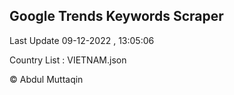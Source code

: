 

## Google Trends Keywords Scraper 
 
Last Update 09-12-2022 , 13:05:06

Country List :
VIETNAM.json



© Abdul Muttaqin 
